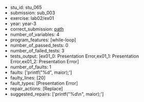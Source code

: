 - stu_id: stu_065	       
- submission: sub_003
- exercise: lab02/ex01
- year: year-3
- correct_submission: [path](https://github.com/pmorvalho/C-Pack-IPAs/blob/main/correct_submissions/year-3/lab02/ex01/ex01-stu_065-sub_004)
- number_of_variables:  4
- program_features: [while-loop] 
- number_of_passed_tests: 0
- number_of_failed_tests: 3
- tests_output: [ex01_0: Presentation Error,ex01_1: Presentation Error,ex01_2: Presentation Error]
- number_of_faults: 1
- faults: ['printf("%d", maior);']
- faulty_lines: [20]
- fault_types: [Presentation Error]
- repair_actions: [Replace] 
- suggested_repairs: ['printf("%d\n", maior);']
